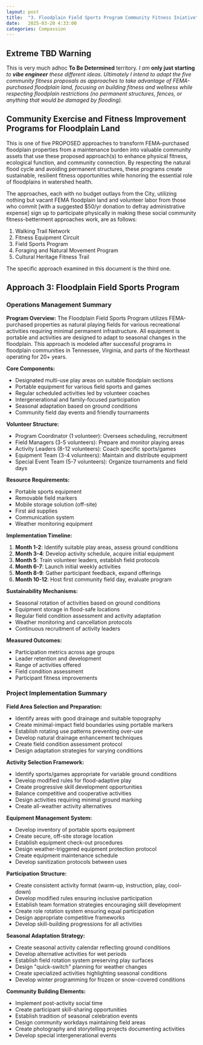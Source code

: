 ```yaml
---
layout: post
title:  "3. Floodplain Field Sports Program Community Fitness Iniative"
date:   2025-03-20 4:33:00
categories: Compassion
---
```


## Extreme TBD Warning

This is very much adhoc **To Be Determined** territory.  *I am* **only just starting** *to* ***vibe engineer*** *these different ideas. Ultimately I intend to adapt the five community fitness proposals as approaches to take advantage of FEMA-purchased floodplain land, focusing on building fitness and wellness while respecting floodplain restrictions (no permanent structures, fences, or anything that would be damaged by flooding).*


## Community Exercise and Fitness Improvement Programs for Floodplain Land

This is one of five PROPOSED approaches to transform FEMA-purchased floodplain properties from a maintenance burden into valuable community assets that use these proposed approach(s) to enhance physical fitness, ecological function, and community connection. By respecting the natural flood cycle and avoiding permanent structures, these programs create sustainable, resilient fitness opportunities while honoring the essential role of floodplains in watershed health.

The approaches, each with no budget outlays from the City, utilizing nothing but vacant FEMA floodplain land and volunteer labor from those who commit [with a suggested $50/yr donation to defray administrative expense] sign up to participate physically in making these social community fitness-betterment approaches work, are as follows:

1) Walking Trail Network
2) Fitness Equipment Circuit
3) Field Sports Program
4) Foraging and Natural Movement Program
5) Cultural Heritage Fitness Trail

The specific approach examined in this document is the third one.

## Approach 3: Floodplain Field Sports Program

### Operations Management Summary

**Program Overview:**
The Floodplain Field Sports Program utilizes FEMA-purchased properties as natural playing fields for various recreational activities requiring minimal permanent infrastructure. All equipment is portable and activities are designed to adapt to seasonal changes in the floodplain. This approach is modeled after successful programs in floodplain communities in Tennessee, Virginia, and parts of the Northeast operating for 20+ years.

**Core Components:**
- Designated multi-use play areas on suitable floodplain sections
- Portable equipment for various field sports and games
- Regular scheduled activities led by volunteer coaches
- Intergenerational and family-focused participation
- Seasonal adaptation based on ground conditions
- Community field day events and friendly tournaments

**Volunteer Structure:**
- Program Coordinator (1 volunteer): Oversees scheduling, recruitment
- Field Managers (3-5 volunteers): Prepare and monitor playing areas
- Activity Leaders (8-12 volunteers): Coach specific sports/games
- Equipment Team (3-4 volunteers): Maintain and distribute equipment
- Special Event Team (5-7 volunteers): Organize tournaments and field days

**Resource Requirements:**
- Portable sports equipment
- Removable field markers
- Mobile storage solution (off-site)
- First aid supplies
- Communication system
- Weather monitoring equipment

**Implementation Timeline:**
1. **Month 1-2**: Identify suitable play areas, assess ground conditions
2. **Month 3-4**: Develop activity schedule, acquire initial equipment
3. **Month 5**: Train volunteer leaders, establish field protocols
4. **Month 6-7**: Launch initial weekly activities
5. **Month 8-9**: Gather participant feedback, expand offerings
6. **Month 10-12**: Host first community field day, evaluate program

**Sustainability Mechanisms:**
- Seasonal rotation of activities based on ground conditions
- Equipment storage in flood-safe locations
- Regular field condition assessment and activity adaptation
- Weather monitoring and cancellation protocols
- Continuous recruitment of activity leaders

**Measured Outcomes:**
- Participation metrics across age groups
- Leader retention and development
- Range of activities offered
- Field condition assessment
- Participant fitness improvements

### Project Implementation Summary

**Field Area Selection and Preparation:**
- Identify areas with good drainage and suitable topography
- Create minimal-impact field boundaries using portable markers
- Establish rotating use patterns preventing over-use
- Develop natural drainage enhancement techniques
- Create field condition assessment protocol
- Design adaptation strategies for varying conditions

**Activity Selection Framework:**
- Identify sports/games appropriate for variable ground conditions
- Develop modified rules for flood-adaptive play
- Create progressive skill development opportunities
- Balance competitive and cooperative activities
- Design activities requiring minimal ground marking
- Create all-weather activity alternatives

**Equipment Management System:**
- Develop inventory of portable sports equipment
- Create secure, off-site storage location
- Establish equipment check-out procedures
- Design weather-triggered equipment protection protocol
- Create equipment maintenance schedule
- Develop sanitization protocols between uses

**Participation Structure:**
- Create consistent activity format (warm-up, instruction, play, cool-down)
- Develop modified rules ensuring inclusive participation
- Establish team formation strategies encouraging skill development
- Create role rotation system ensuring equal participation
- Design appropriate competitive frameworks
- Develop skill-building progressions for all activities

**Seasonal Adaptation Strategy:**
- Create seasonal activity calendar reflecting ground conditions
- Develop alternative activities for wet periods
- Establish field rotation system preserving play surfaces
- Design "quick-switch" planning for weather changes
- Create specialized activities highlighting seasonal conditions
- Develop winter programming for frozen or snow-covered conditions

**Community Building Elements:**
- Implement post-activity social time
- Create participant skill-sharing opportunities
- Establish tradition of seasonal celebration events
- Design community workdays maintaining field areas
- Create photography and storytelling projects documenting activities
- Develop special intergenerational events
